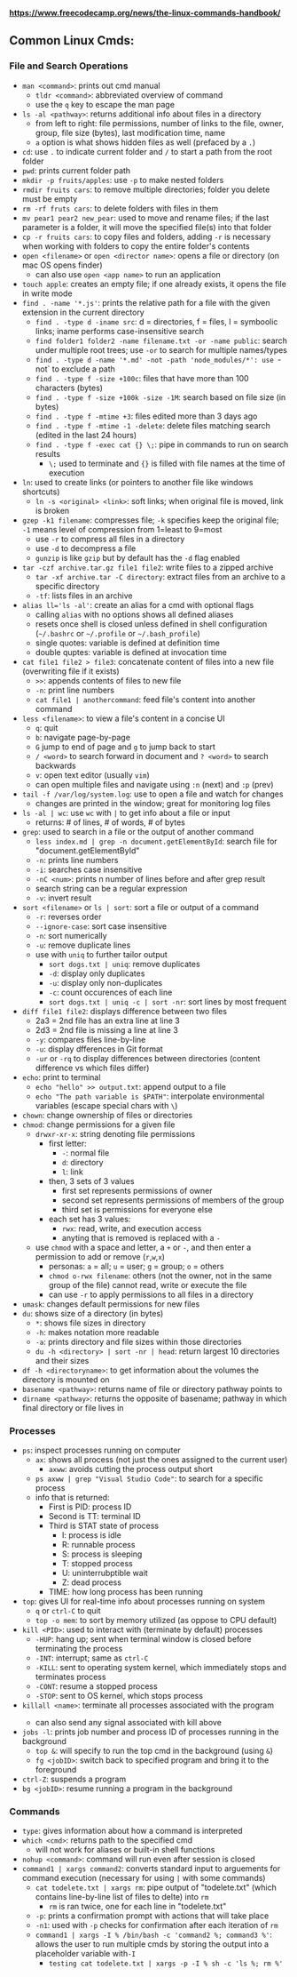**https://www.freecodecamp.org/news/the-linux-commands-handbook/**

## Common Linux Cmds:

### File and Search Operations
- `man <command>`: prints out cmd manual
  - `tldr <command>`: abbreviated overview of command
  - use the `q` key to escape the man page
- `ls -al <pathway>`: returns additional info about files in a directory
  - from left to right: file permissions, number of links to the file, owner, group, file size (bytes), last modification time, name
  - `a` option is what shows hidden files as well (prefaced by a `.`)
- `cd`: use `.` to indicate current folder and `/` to start a path from the root folder
- `pwd`: prints current folder path
- `mkdir -p fruits/apples`: use `-p` to make nested folders
- `rmdir fruits cars`: to remove multiple directories; folder you delete must be empty
- `rm -rf fruts cars`: to delete folders with files in them
- `mv pear1 pear2 new_pear`: used to move and rename files; if the last parameter is a folder, it will move the specified file(s) into that folder
- `cp -r fruits cars`: to copy files and folders, adding `-r` is necessary when working with folders to copy the entire folder's contents
- `open <filename>` or `open <director name>`: opens a file or directory (on mac OS opens finder)
  - can also use `open <app name>` to run an application
- `touch apple`: creates an empty file; if one already exists, it opens the file in write mode
- `find . -name '*.js'`: prints the relative path for a file with the given extension in the current directory
  - `find . -type d -iname src`: d = directories, f = files, l = symboolic links; iname performs case-insensitive search
  - `find folder1 folder2 -name filename.txt -or -name public`: search under multiple root trees; use `-or` to search for multiple names/types
  - `find . -type d -name '*.md' -not -path 'node_modules/*': use `-not` to exclude a path
  - `find . -type f -size +100c`: files that have more than 100 characters (bytes)
  - `find . -type f -size +100k -size -1M`: search based on file size (in bytes)
  - `find . -type f -mtime +3`: files edited more than 3 days ago
  - `find . -type f -mtime -1 -delete`: delete files matching search (edited in the last 24 hours)
  - `find . -type f -exec cat {} \;`: pipe in commands to run on search results
    - `\;` used to terminate and `{}` is filled with file names at the time of execution
- `ln`: used to create links (or pointers to another file like windows shortcuts)
  - `ln -s <original> <link>`: soft links; when original file is moved, link is broken
- `gzep -k1 filename`: compresses file; `-k` specifies keep the original file; `-1` means level of compression from 1=least to 9=most
  - use `-r` to compress all files in a directory
  - use `-d` to decompress a file
  - `gunzip` is like `gzip` but by default has the `-d` flag enabled
- `tar -czf archive.tar.gz file1 file2`: write files to a zipped archive
  - `tar -xf archive.tar -C directory`: extract files from an archive to a specific directory
  - `-tf`: lists files in an archive 
- `alias ll='ls -al'`: create an alias for a cmd with optional flags
  - calling `alias` with no options shows all defined aliases
  - resets once shell is closed unless defined in shell configuration (`~/.bashrc` or `~/.profile` or `~/.bash_profile`)
  - single quotes: variable is defined at definition time
  - double quptes: variable is defined at invocation time
- `cat file1 file2 > file3`: concatenate content of files into a new file (overwriting file if it exists)
  - `>>`: appends contents of files to new file
  - `-n`: print line numbers
  - `cat file1 | anothercommand`: feed file's content into another command
- `less <filename>`: to view a file's content in a concise UI
  - `q`: quit
  - `b`: navigate page-by-page
  - `G` jump to end of page and `g` to jump back to start
  - `/ <word>` to search forward in document and `? <word>` to search backwards
  - `v`: open text editor (usually `vim`)
  - can open multiple files and navigate using `:n` (next) and `:p` (prev)
- `tail -f /var/log/system.log`: use to open a file and watch for changes
  - changes are printed in the window; great for monitoring log files
- `ls -al | wc`: use `wc` with `|` to get info about a file or input
  - returns: # of lines, # of words, # of bytes
- `grep`: used to search in a file or the output of another command
  - `less index.md | grep -n document.getElementById`: search file for "document.getElementById"
  - `-n`: prints line numbers
  - `-i`: searches case insensitive
  - `-nC <num>`: prints n number of lines before and after grep result
  - search string can be a regular expression
  - `-v`: invert result
- `sort <filename>` or `ls | sort`: sort a file or output of a command
  - `-r`: reverses order
  - `--ignore-case`: sort case insensitive
  - `-n`: sort numerically
  - `-u`: remove duplicate lines
  - use with `uniq` to further tailor output
    - `sort dogs.txt | uniq`: remove duplicates
    - `-d`: display only duplicates
    - `-u`: display only non-duplicates
    - `-c`: count occurences of each line
    - `sort dogs.txt | uniq -c | sort -nr`: sort lines by most frequent
- `diff file1 file2`: displays difference between two files
  - 2a3 = 2nd file has an extra line at line 3
  - 2d3 = 2nd file is missing a line at line 3
  - `-y`: compares files line-by-line
  - `-u`: display dfferences in Git format
  - `-ur` or `-rq` to display differences between directories (content difference vs which files differ)
- `echo`: print to terminal
  - `echo "hello" >> output.txt`: append output to a file
  - `echo "The path variable is $PATH"`: interpolate environmental variables (escape special chars with `\`)
- `chown`: change ownership of files or directories
- `chmod`: change permissions for a given file
  - `drwxr-xr-x`: string denoting file permissions
    - first letter:
      - `-`: normal file
      - `d`: directory
      - `l`: link
    - then, 3 sets of 3 values
      - first set represents permissions of owner
      - second set represents permissions of members of the group
      - third set is permissions for everyone else
    - each set has 3 values:
      - `rwx`: read, write, and execution access
      - anyting that is removed is replaced with a `-`
  - use `chmod` with a space and letter, a `+` or `-`, and then enter a permission to add or remove (`r`,`w`,`x`)
    - personas: `a` = all; `u` = user; `g` = group; `o` = others
    - `chmod o-rwx filename`: others (not the owner, not in the same group of the file) cannot read, write or execute the file
    - can use `-r` to apply permissions to all files in a directory
- `umask`: changes default permissions for new files
- `du`: shows size of a directory (in bytes)
  - `*`: shows file sizes in directory
  - `-h`: makes notation more readable
  - `-a`: prints directory and file sizes within those directories
  - `du -h <directory> | sort -nr | head`: return largest 10 directories and their sizes
- `df -h <directoryname>`: to get information about the volumes the directory is mounted on
- `basename <pathway>`: returns name of file or directory pathway points to
- `dirname <pathway>`: returns the opposite of basename; pathway in which final directory or file lives in

### Processes
- `ps`: inspect processes running on computer
  - `ax`: shows all process (not just the ones assigned to the current user)
    - `axww`: avoids cutting the process output short
  - `ps axww | grep "Visual Studio Code"`: to search for a specific process
  - info that is returned:
    - First is PID: process ID
    - Second is TT: terminal ID
    - Third is STAT state of process
      - I: process is idle
      - R: runnable process
      - S: process is sleeping
      - T: stopped process
      - U: uninterrubptible wait
      - Z: dead process
    - TIME: how long process has been running
- `top`: gives UI for real-time info about processes running on system
  - `q` or `ctrl-C` to quit
  - `top -o mem`: to sort by memory utilized (as oppose to CPU default)
- `kill <PID>`: used to interact with (terminate by default) processes
  - `-HUP`: hang up; sent when terminal window is closed before terminating the process
  - `-INT`: interrupt; same as `ctrl-C`
  - `-KILL`: sent to operating system kernel, which immediately stops and terminates process
  - `-CONT`: resume a stopped process
  - `-STOP`: sent to OS kernel, which stops process
- `killall <name>`: terminate all processes associated with the program <name>
  - can also send any signal associated with kill above
- `jobs -l`: prints job number and process ID of processes running in the background
  - `top &`: will specify to run the top cmd in the background (using `&`)
  - `fg <jobID>`: switch back to specified program and bring it to the foreground
- `ctrl-Z`: suspends a program
- `bg <jobID>`: resume running a program in the background
  
### Commands
- `type`: gives information about how a command is interpreted
- `which <cmd>`: returns path to the specified cmd
  - will not work for aliases or built-in shell functions
- `nohup <command>`: command will run even after session is closed
- `command1 | xargs command2`: converts standard input to arguements for command execution (necessary for using `|` with some commands)
  - `cat todelete.txt | xargs rm`: pipe output of "todelete.txt" (which contains line-by-line list of files to delte) into `rm`
    - `rm` is ran twice, one for each line in "todelete.txt"
  - `-p`: prints a confirmation prompt with actions that will take place
  - `-n1`: used with `-p` checks for confirmation after each iteration of `rm`
  - `command1 | xargs -I % /bin/bash -c 'command2 %; command3 %'`: allows the user to run multiple cmds by storing the output into a placeholder variable with`-I`
    - `testing cat todelete.txt | xargs -p -I % sh -c 'ls %; rm %'`
